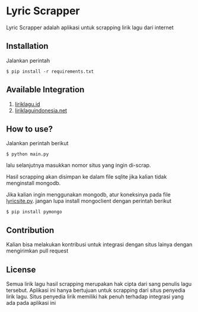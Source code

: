 # Lyric Scrapper
Lyric Scrapper adalah aplikasi untuk scrapping lirik lagu dari internet

## Installation
Jalankan perintah
```
$ pip install -r requirements.txt
```

## Available Integration
1. [liriklagu.id](https://www.liriklagu.id/)
2. [liriklaguindonesia.net](https://liriklaguindonesia.net/)

## How to use?
Jalankan perintah berikut
```
$ python main.py
```

lalu selanjutnya masukkan nomor situs yang ingin di-scrap.

Hasil scrapping akan disimpan ke dalam file sqlite jika kalian tidak menginstall mongodb.

Jika kalian ingin menggunakan mongodb, atur koneksinya pada file [lyricsite.py](https://github.com/share424/lyric-scrapper/blob/master/integration/lyricsite.py). jangan lupa install mongoclient dengan perintah berikut
```
$ pip install pymongo
```


## Contribution
Kalian bisa melakukan kontribusi untuk integrasi dengan situs lainya dengan mengirimkan pull request

## License
Semua lirik lagu hasil scrapping merupakan hak cipta dari sang penulis lagu tersebut. Aplikasi ini hanya bertujuan untuk scrapping dari situs penyedia lirik lagu. Situs penyedia lirik memiliki hak penuh terhadap integrasi yang ada pada aplikasi ini

